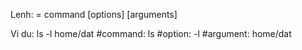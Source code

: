 Lenh: = command [options] [arguments]

Vi du: ls -l home/dat
#command: ls
#option: -l
#argument: home/dat
